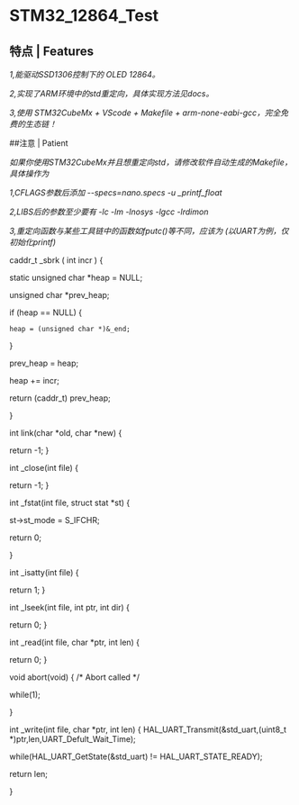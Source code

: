 # STM32_12864_Test

## 特点 | Features 

*1,能驱动SSD1306控制下的 OLED 12864。*

*2,实现了ARM环境中的std重定向，具体实现方法见docs。*

*3,使用 STM32CubeMx + VScode + Makefile + arm-none-eabi-gcc，完全免费的生态链！*

##注意 | Patient 

*如果你使用STM32CubeMx并且想重定向std，请修改软件自动生成的Makefile，具体操作为*

*1,CFLAGS参数后添加 --specs=nano.specs -u _printf_float*

*2,LIBS后的参数至少要有 -lc -lm -lnosys -lgcc -lrdimon*

*3,重定向函数与某些工具链中的函数如fputc()等不同，应该为 (以UART为例，仅初始化printf)*

caddr_t _sbrk ( int incr )
{

  static unsigned char *heap = NULL;
  
  unsigned char *prev_heap;


  if (heap == NULL)
  {
  
    heap = (unsigned char *)&_end;
    
  }
  
  prev_heap = heap;

  heap += incr;

  return (caddr_t) prev_heap;
  
}

int link(char *old, char *new) 
{

  return -1;
}

int _close(int file)
{

  return -1;
}

int _fstat(int file, struct stat *st)
{

  st->st_mode = S_IFCHR;
  
  return 0;
  
}

int _isatty(int file)
{

  return 1;
}

int _lseek(int file, int ptr, int dir)
{

  return 0;
}

int _read(int file, char *ptr, int len)
{

  return 0;
}

void abort(void)
{
  /* Abort called */
  
  while(1);
  
}
          
int _write(int file, char *ptr, int len)
{
  HAL_UART_Transmit(&std_uart,(uint8_t *)ptr,len,UART_Defult_Wait_Time);
  
  while(HAL_UART_GetState(&std_uart) != HAL_UART_STATE_READY);
  
  return len;
  
}

